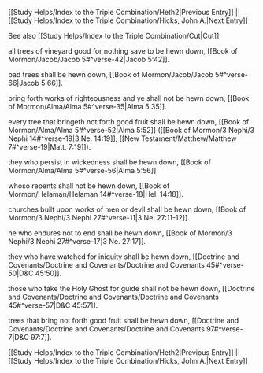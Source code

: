 [[Study Helps/Index to the Triple Combination/Heth2|Previous Entry]]  ||  [[Study Helps/Index to the Triple Combination/Hicks, John A.|Next Entry]]

 See also [[Study Helps/Index to the Triple Combination/Cut|Cut]]

 all trees of vineyard good for nothing save to be hewn down, [[Book of Mormon/Jacob/Jacob 5#^verse-42|Jacob 5:42]].

 bad trees shall be hewn down, [[Book of Mormon/Jacob/Jacob 5#^verse-66|Jacob 5:66]].

 bring forth works of righteousness and ye shall not be hewn down, [[Book of Mormon/Alma/Alma 5#^verse-35|Alma 5:35]].

 every tree that bringeth not forth good fruit shall be hewn down, [[Book of Mormon/Alma/Alma 5#^verse-52|Alma 5:52]] ([[Book of Mormon/3 Nephi/3 Nephi 14#^verse-19|3 Ne. 14:19]]; [[New Testament/Matthew/Matthew 7#^verse-19|Matt. 7:19]]).

 they who persist in wickedness shall be hewn down, [[Book of Mormon/Alma/Alma 5#^verse-56|Alma 5:56]].

 whoso repents shall not be hewn down, [[Book of Mormon/Helaman/Helaman 14#^verse-18|Hel. 14:18]].

 churches built upon works of men or devil shall be hewn down, [[Book of Mormon/3 Nephi/3 Nephi 27#^verse-11|3 Ne. 27:11-12]].

 he who endures not to end shall be hewn down, [[Book of Mormon/3 Nephi/3 Nephi 27#^verse-17|3 Ne. 27:17]].

 they who have watched for iniquity shall be hewn down, [[Doctrine and Covenants/Doctrine and Covenants/Doctrine and Covenants 45#^verse-50|D&C 45:50]].

 those who take the Holy Ghost for guide shall not be hewn down, [[Doctrine and Covenants/Doctrine and Covenants/Doctrine and Covenants 45#^verse-57|D&C 45:57]].

 trees that bring not forth good fruit shall be hewn down, [[Doctrine and Covenants/Doctrine and Covenants/Doctrine and Covenants 97#^verse-7|D&C 97:7]].

[[Study Helps/Index to the Triple Combination/Heth2|Previous Entry]]  ||  [[Study Helps/Index to the Triple Combination/Hicks, John A.|Next Entry]]